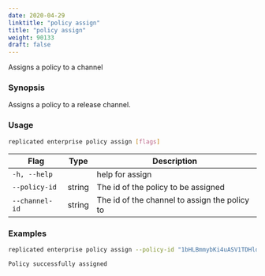 ```yaml
---
date: 2020-04-29
linktitle: "policy assign"
title: "policy assign"
weight: 90133
draft: false
---
```


Assigns a policy to a channel

### Synopsis

Assigns a policy to a release channel.

### Usage
```bash
replicated enterprise policy assign [flags]
```


| Flag                  | Type   | Description |
|-----------------------|--------|-------------|
| `-h, --help` | | help for assign |
| `--policy-id` | string | The id of the policy to be assigned |
| `--channel-id` | string | The id of the channel to assign the policy to |

### Examples

```bash
replicated enterprise policy assign --policy-id "1bHLBmmybKi4uASV1TDHldZCB6H" --channel-id "1aUcp52Hcvval50e1gyYaoW5oUO"

Policy successfully assigned
```
